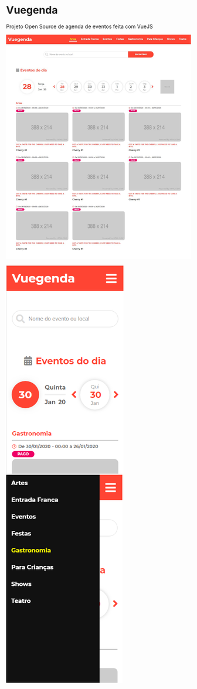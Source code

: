 # Vuegenda

Projeto Open Source de agenda de eventos feita com VueJS

![alt text](https://raw.githubusercontent.com/AlbreisNetwork/agenda/master/screenshot.jpg)

![alt text](https://raw.githubusercontent.com/AlbreisNetwork/agenda/master/screenshot-mobile-1.png) ![alt text](https://raw.githubusercontent.com/AlbreisNetwork/agenda/master/screenshot-mobile-2.png)